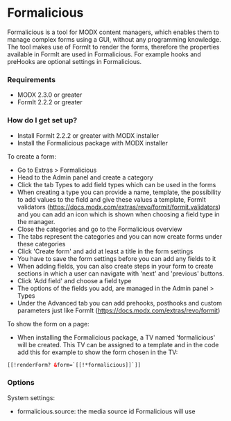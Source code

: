 # Formalicious #

Formalicious is a tool for MODX content managers, which enables them to manage complex forms using a GUI, without any programming knowledge. The tool makes use of FormIt to render the forms, therefore the properties available in FormIt are used in Formalicious. For example hooks and preHooks are optional settings in Formalicious.

### Requirements ###
* MODX 2.3.0 or greater
* FormIt 2.2.2 or greater

### How do I get set up? ###

* Install FormIt 2.2.2 or greater with MODX installer
* Install the Formalicious package with MODX installer

To create a form:

* Go to Extras > Formalicious
* Head to the Admin panel and create a category
* Click the tab Types to add field types which can be used in the forms
* When creating a type you can provide a name, template, the possibility to add values to the field and give these values a template, FormIt validators (https://docs.modx.com/extras/revo/formit/formit.validators) and you can add an icon which is shown when choosing a field type in the manager.
* Close the categories and go to the Formalicious overview
* The tabs represent the categories and you can now create forms under these categories
* Click 'Create form' and add at least a title in the form settings
* You have to save the form settings before you can add any fields to it
* When adding fields, you can also create steps in your form to create sections in which a user can navigate with 'next' and 'previous' buttons. 
* Click 'Add field' and choose a field type
* The options of the fields you add, are managed in the Admin panel > Types
* Under the Advanced tab you can add prehooks, posthooks and custom parameters just like FormIt (https://docs.modx.com/extras/revo/formit)
 
To show the form on a page:

* When installing the Formalicious package, a TV named 'formalicious' will be created. This TV can be assigned to a template and in the code add this for example to show the form chosen in the TV: 
```html
[[!renderForm? &form=`[[!*formalicious]]`]]
```

### Options ###
System settings: 

* formalicious.source: the media source id Formalicious will use 